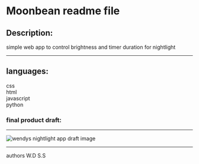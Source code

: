 
# Moonbean readme file


## Description:
simple web app to control brightness and timer duration for nightlight
***
## languages:
css\
html\
javascript\
python
### final product draft:
***
![wendys nightlight app draft image](https://github.com/user-attachments/assets/3424f94c-e307-4851-9bac-ef07b2be5ae5)

***
 authors
 W.D
 S.S


